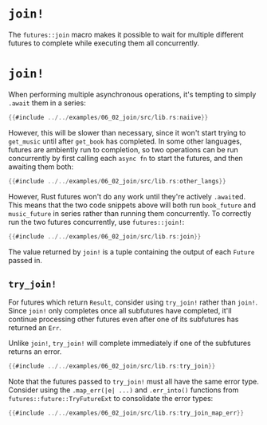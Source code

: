 # `join!`

The `futures::join` macro makes it possible to wait for multiple different
futures to complete while executing them all concurrently.

# `join!`

When performing multiple asynchronous operations, it's tempting to simply
`.await` them in a series:

```rust
{{#include ../../examples/06_02_join/src/lib.rs:naiive}}
```

However, this will be slower than necessary, since it won't start trying to
`get_music` until after `get_book` has completed. In some other languages,
futures are ambiently run to completion, so two operations can be
run concurrently by first calling each `async fn` to start the futures, and
then awaiting them both:

```rust
{{#include ../../examples/06_02_join/src/lib.rs:other_langs}}
```

However, Rust futures won't do any work until they're actively `.await`ed.
This means that the two code snippets above will both run
`book_future` and `music_future` in series rather than running them
concurrently. To correctly run the two futures concurrently, use
`futures::join!`:

```rust
{{#include ../../examples/06_02_join/src/lib.rs:join}}
```

The value returned by `join!` is a tuple containing the output of each
`Future` passed in.

## `try_join!`

For futures which return `Result`, consider using `try_join!` rather than
`join!`. Since `join!` only completes once all subfutures have completed,
it'll continue processing other futures even after one of its subfutures
has returned an `Err`.

Unlike `join!`, `try_join!` will complete immediately if one of the subfutures
returns an error.

```rust
{{#include ../../examples/06_02_join/src/lib.rs:try_join}}
```

Note that the futures passed to `try_join!` must all have the same error type.
Consider using the `.map_err(|e| ...)` and `.err_into()` functions from
`futures::future::TryFutureExt` to consolidate the error types:

```rust
{{#include ../../examples/06_02_join/src/lib.rs:try_join_map_err}}
```
